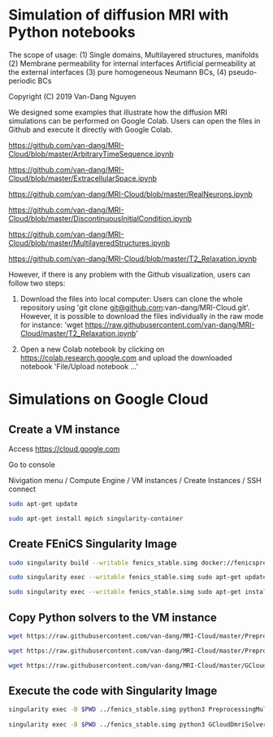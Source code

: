 # Simulation of diffusion MRI with Python notebooks

The scope of usage: 
(1) Single domains, Multilayered structures, manifolds
(2) Membrane permeability for internal interfaces
    Artificial permeability at the external interfaces
(3) pure homogeneous Neumann BCs, (4) pseudo-periodic BCs

Copyright (C) 2019 Van-Dang Nguyen

We designed some examples that illustrate how the diffusion MRI simulations can be performed on Google Colab. Users can open the files in Github and execute it directly with Google Colab.

https://github.com/van-dang/MRI-Cloud/blob/master/ArbitraryTimeSequence.ipynb

https://github.com/van-dang/MRI-Cloud/blob/master/ExtracellularSpace.ipynb

https://github.com/van-dang/MRI-Cloud/blob/master/RealNeurons.ipynb

https://github.com/van-dang/MRI-Cloud/blob/master/DiscontinuousInitialCondition.ipynb

https://github.com/van-dang/MRI-Cloud/blob/master/MultilayeredStructures.ipynb

https://github.com/van-dang/MRI-Cloud/blob/master/T2_Relaxation.ipynb

However, if there is any problem with the Github visualization, users can follow two steps:

1. Download the files into local computer: Users can clone the whole repository using 'git clone git@github.com:van-dang/MRI-Cloud.git'. However, it is possible to download the files individually in the raw mode for instance:
'wget https://raw.githubusercontent.com/van-dang/MRI-Cloud/master/T2_Relaxation.ipynb'

2. Open a new Colab notebook by clicking on https://colab.research.google.com and upload the downloaded notebook 'File/Upload notebook ...'


# Simulations on Google Cloud

## Create a VM instance

Access https://cloud.google.com

Go to console

Nivigation menu / Compute Engine / VM instances / Create Instances / SSH connect

```bash
sudo apt-get update 

sudo apt-get install mpich singularity-container
```

## Create FEniCS Singularity Image

```bash
sudo singularity build --writable fenics_stable.simg docker://fenicsproject/stable

sudo singularity exec --writable fenics_stable.simg sudo apt-get update

sudo singularity exec --writable fenics_stable.simg sudo apt-get install zip unzip gmsh
```

## Copy Python solvers to the VM instance
```bash
wget https://raw.githubusercontent.com/van-dang/MRI-Cloud/master/PreprocessingOneCompt.py

wget https://raw.githubusercontent.com/van-dang/MRI-Cloud/master/PreprocessingMultiCompt.py

wget https://raw.githubusercontent.com/van-dang/MRI-Cloud/master/GCloudDmriSolver.py
```

## Execute the code with Singularity Image

```bash
singularity exec -B $PWD ../fenics_stable.simg python3 PreprocessingMultiCompt.py -o myfiles.h5
 
singularity exec -B $PWD ../fenics_stable.simg python3 GCloudDmriSolver.py -f myfiles.h5 -M 1 -b 1000 -k 200 -gdir 0 1 0
```
